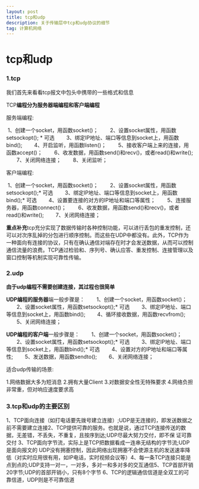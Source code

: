 ```yaml
---
layout: post
title: tcp和udp
description: 关于传输层中tcp和udp协议的细节
tag: 计算机网络
---
```


# tcp和udp

### 1.tcp

我们首先来看看tcp报文中包头中携带的一些格式和信息



TCP**编程分为服务器端编程和客户端编程**

服务端编程:

​        1、创建一个socket，用函数socket()； 
　　2、设置socket属性，用函数setsockopt(); * 可选 
　　3、绑定IP地址、端口等信息到socket上，用函数bind(); 
　　4、开启监听，用函数listen()； 
　　5、接收客户端上来的连接，用函数accept()； 
　　6、收发数据，用函数send()和recv()，或者read()和write(); 
　　7、关闭网络连接； 
　　8、关闭监听； 

客户端编程:

​        1、创建一个socket，用函数socket()； 
　　2、设置socket属性，用函数setsockopt();* 可选 
　　3、绑定IP地址、端口等信息到socket上，用函数bind();* 可选 
　　4、设置要连接的对方的IP地址和端口等属性； 
　　5、连接服务器，用函数connect()； 
　　6、收发数据，用函数send()和recv()，或者read()和write(); 
　　7、关闭网络连接；

**重点补充**tcp充分实现了数据传输时各种控制功能，可以进行丢包的重发控制，还可以对次序乱掉的分包进行顺序控制。而这些在UDP中都没有。此外，TCP作为一种面向有连接的协议，只有在确认通信对端存在时才会发送数据，从而可以控制通信流量的浪费。TCP通过检验和、序列号、确认应答、重发控制、连接管理以及窗口控制等机制实现可靠性传输。

### 2.udp

**由于udp编程不需要创建连接，其过程也很简单**

**UDP编程的服务器**端一般步骤是： 
　　1、创建一个socket，用函数socket()； 
　　2、设置socket属性，用函数setsockopt();* 可选 
　　3、绑定IP地址、端口等信息到socket上，用函数bind(); 
　　4、循环接收数据，用函数recvfrom(); 
　　5、关闭网络连接； 

**UDP编程的客户端**一般步骤是： 
　　1、创建一个socket，用函数socket()； 
　　2、设置socket属性，用函数setsockopt();* 可选 
　　3、绑定IP地址、端口等信息到socket上，用函数bind();* 可选 
　　4、设置对方的IP地址和端口等属性; 
　　5、发送数据，用函数sendto(); 
　　6、关闭网络连接；

适合udp传输的场景:

  1.网络数据大多为短消息 
  2.拥有大量Client
  3.对数据安全性无特殊要求
  4.网络负担非常重，但对响应速度要求高

### 3.tcp和udp的主要区别

​       1、TCP面向连接（如打电话要先拨号建立连接）;UDP是无连接的，即发送数据之前不需要建立连接
​       2、TCP提供可靠的服务。也就是说，通过TCP连接传送的数据，无差错，不丢失，不重复，且按序到达;UDP尽最大努力交付，即不保   证可靠交付
​       3、TCP面向字节流，实际上是TCP把数据看成一连串无结构的字节流;UDP是面向报文的
  UDP没有拥塞控制，因此网络出现拥塞不会使源主机的发送速率降低（对实时应用很有用，如IP电话，实时视频会议等）
​       4、每一条TCP连接只能是点到点的;UDP支持一对一，一对多，多对一和多对多的交互通信
​       5、TCP首部开销20字节;UDP的首部开销小，只有8个字节
​      6、TCP的逻辑通信信道是全双工的可靠信道，UDP则是不可靠信道